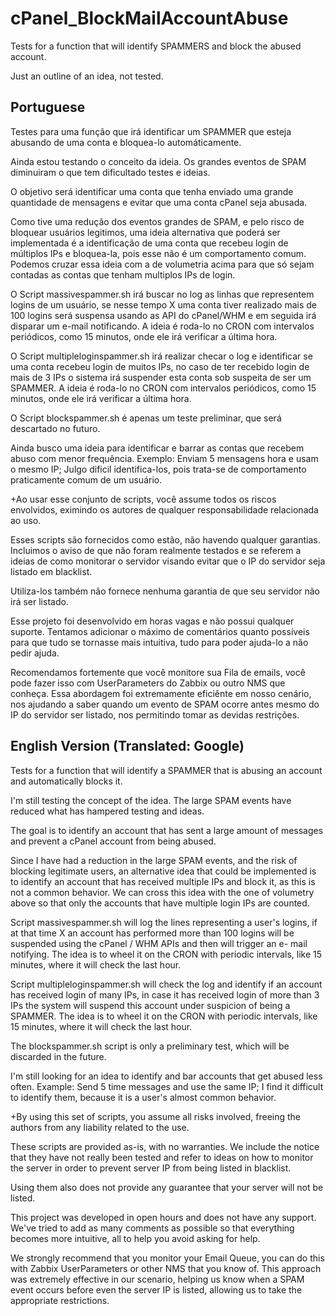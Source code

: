 # cPanel_BlockMailAccountAbuse

Tests for a function that will identify SPAMMERS and block the abused account.

Just an outline of an idea, not tested.

Portuguese
--------------------------------------------------------------------

Testes para uma função que irá identificar um SPAMMER que esteja abusando de uma conta e bloquea-lo automáticamente.

Ainda estou testando o conceito da ideia. Os grandes eventos de SPAM diminuiram o que tem dificultado testes e ideias.


O objetivo será identificar uma conta que tenha enviado uma grande quantidade de mensagens e evitar que uma conta cPanel seja abusada.

Como tive uma redução dos eventos grandes de SPAM, e pelo risco de bloquear usuários legitimos, uma ideia alternativa que poderá ser implementada é a identificação de uma conta que recebeu login de múltiplos IPs e bloquea-la, pois esse não é um comportamento comum. Podemos cruzar essa ideia com a de volumetria acima para que só sejam contadas as contas que tenham multiplos IPs de login.


O Script massivespammer.sh <hour> irá buscar no log as linhas que representem logins de um usuário, se nesse tempo X uma conta tiver realizado mais de 100 logins será suspensa usando as API do cPanel/WHM e em seguida irá disparar um e-mail notificando.
A ideia é roda-lo no CRON com intervalos periódicos, como 15 minutos, onde ele irá verificar a última hora.

O Script multipleloginspammer.sh <hour> irá realizar checar o log e identificar se uma conta recebeu login de muitos IPs, no caso de ter recebido login de mais de 3 IPs o sistema irá suspender esta conta sob suspeita de ser um SPAMMER.
A ideia é roda-lo no CRON com intervalos periódicos, como 15 minutos, onde ele irá verificar a última hora.


O Script blockspammer.sh é apenas um teste preliminar, que será descartado no futuro.


Ainda busco uma ideia para identificar e barrar as contas que recebem abuso com menor frequência.
Exemplo: Enviam 5 mensagens hora e usam o mesmo IP; Julgo dificil identifica-los, pois trata-se de comportamento praticamente comum de um usuário.

+Ao usar esse conjunto de scripts, você assume todos os riscos envolvidos, eximindo os autores de qualquer responsabilidade relacionada ao uso.

Esses scripts são fornecidos como estão, não havendo qualquer garantias. 
Incluimos o aviso de que não foram realmente testados e se referem a ideias de como monitorar o servidor visando evitar que o IP do servidor seja listado em blacklist.

Utiliza-los também não fornece nenhuma garantia de que seu servidor não irá ser listado.

Esse projeto foi desenvolvido em horas vagas e não possui qualquer suporte.
Tentamos adicionar o máximo de comentários quanto possíveis para que tudo se tornasse mais intuitiva, tudo para poder ajuda-lo a não pedir ajuda.


Recomendamos fortemente que você monitore sua Fila de emails, você pode fazer isso com UserParameters do Zabbix ou outro NMS que conheça. Essa abordagem foi extremamente eficiênte em nosso cenário, nos ajudando a saber quando um evento de SPAM ocorre antes mesmo do IP do servidor ser listado, nos permitindo tomar as devidas restrições.


English Version (Translated: Google)
----------

Tests for a function that will identify a SPAMMER that is abusing an account and automatically blocks it.

I'm still testing the concept of the idea. The large SPAM events have reduced what has hampered testing and ideas.


The goal is to identify an account that has sent a large amount of messages and prevent a cPanel account from being abused.

Since I have had a reduction in the large SPAM events, and the risk of blocking legitimate users, an alternative idea that could be implemented is to identify an account that has received multiple IPs and block it, as this is not a common behavior. We can cross this idea with the one of volumetry above so that only the accounts that have multiple login IPs are counted.


Script massivespammer.sh <hour> will log the lines representing a user's logins, if at that time X an account has performed more than 100 logins will be suspended using the cPanel / WHM APIs and then will trigger an e- mail notifying.
The idea is to wheel it on the CRON with periodic intervals, like 15 minutes, where it will check the last hour.

Script multipleloginspammer.sh <hour> will check the log and identify if an account has received login of many IPs, in case it has received login of more than 3 IPs the system will suspend this account under suspicion of being a SPAMMER.
The idea is to wheel it on the CRON with periodic intervals, like 15 minutes, where it will check the last hour.


The blockspammer.sh script is only a preliminary test, which will be discarded in the future.


I'm still looking for an idea to identify and bar accounts that get abused less often.
Example: Send 5 time messages and use the same IP; I find it difficult to identify them, because it is a user's almost common behavior.

+By using this set of scripts, you assume all risks involved, freeing the authors from any liability related to the use.

These scripts are provided as-is, with no warranties.
We include the notice that they have not really been tested and refer to ideas on how to monitor the server in order to prevent server IP from being listed in blacklist.

Using them also does not provide any guarantee that your server will not be listed.

This project was developed in open hours and does not have any support.
We've tried to add as many comments as possible so that everything becomes more intuitive, all to help you avoid asking for help.


We strongly recommend that you monitor your Email Queue, you can do this with Zabbix UserParameters or other NMS that you know of. This approach was extremely effective in our scenario, helping us know when a SPAM event occurs before even the server IP is listed, allowing us to take the appropriate restrictions.
